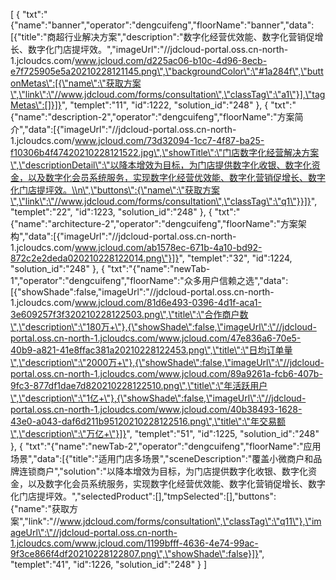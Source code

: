 [
	{
		"txt":"{\"name\":\"banner\",\"operator\":\"dengcuifeng\",\"floorName\":\"banner\",\"data\":[{\"title\":\"商超行业解决方案\",\"description\":\"数字化经营优效能、数字化营销促增长、数字化门店提坪效。\",\"imageUrl\":\"//jdcloud-portal.oss.cn-north-1.jcloudcs.com/www.jcloud.com/d225ac06-b10c-4d96-8ecb-e7f725905e5a20210228121145.png\",\"backgroundColor\":\"#1a284f\",\"buttonMetas\":[{\"name\":\"获取方案\",\"link\":\"//www.jdcloud.com/forms/consultation\",\"classTag\":\"a1\"}],\"tagMetas\":[]}]}",
		"templet":"11",
		"id":1222,
		"solution_id":"248"
	},
	{
		"txt":"{\"name\":\"description-2\",\"operator\":\"dengcuifeng\",\"floorName\":\"方案简介\",\"data\":[{\"imageUrl\":\"//jdcloud-portal.oss.cn-north-1.jcloudcs.com/www.jcloud.com/73d32094-1cc7-4f87-ba25-f10306b4f47420210228121522.jpg\",\"showTitle\":\"门店数字化经营解决方案\",\"descriptionDetail\":\"以降本增效为目标，为门店提供数字化收银、数字化资金，以及数字化会员系统服务，实现数字化经营优效能、数字化营销促增长、数字化门店提坪效。\\n\",\"buttons\":{\"name\":\"获取方案\",\"link\":\"//www.jdcloud.com/forms/consultation\",\"classTag\":\"q1\"}}]}",
		"templet":"22",
		"id":1223,
		"solution_id":"248"
	},
	{
		"txt":"{\"name\":\"architecture-2\",\"operator\":\"dengcuifeng\",\"floorName\":\"方案架构\",\"data\":[{\"imageUrl\":\"//jdcloud-portal.oss.cn-north-1.jcloudcs.com/www.jcloud.com/ab1578ec-671b-4a10-bd92-872c2e2deda020210228122014.png\"}]}",
		"templet":"32",
		"id":1224,
		"solution_id":"248"
	},
	{
		"txt":"{\"name\":\"newTab-1\",\"operator\":\"dengcuifeng\",\"floorName\":\"众多用户信赖之选\",\"data\":[{\"showShade\":false,\"imageUrl\":\"//jdcloud-portal.oss.cn-north-1.jcloudcs.com/www.jcloud.com/81d6e493-0396-4d1f-aca1-3e609257f3f320210228122503.png\",\"title\":\"合作商户数\",\"description\":\"180万+\"},{\"showShade\":false,\"imageUrl\":\"//jdcloud-portal.oss.cn-north-1.jcloudcs.com/www.jcloud.com/47e836a6-70e5-40b9-a821-41e8ffac381a20210228122453.png\",\"title\":\"日均订单量\",\"description\":\"2000万+\"},{\"showShade\":false,\"imageUrl\":\"//jdcloud-portal.oss.cn-north-1.jcloudcs.com/www.jcloud.com/89a9261a-fcb6-407b-9fc3-877df1dae7d820210228122510.png\",\"title\":\"年活跃用户\",\"description\":\"1亿+\"},{\"showShade\":false,\"imageUrl\":\"//jdcloud-portal.oss.cn-north-1.jcloudcs.com/www.jcloud.com/40b38493-1628-43e0-a043-daf6d211b95120210228122516.png\",\"title\":\"年交易额\",\"description\":\"万亿+\"}]}",
		"templet":"51",
		"id":1225,
		"solution_id":"248"
	},
	{
		"txt":"{\"name\":\"newTab-2\",\"operator\":\"dengcuifeng\",\"floorName\":\"应用场景\",\"data\":[{\"title\":\"适用门店多场景\",\"sceneDescription\":\"覆盖小微商户和品牌连锁商户\",\"solution\":\"以降本增效为目标，为门店提供数字化收银、数字化资金，以及数字化会员系统服务，实现数字化经营优效能、数字化营销促增长、数字化门店提坪效。\",\"selectedProduct\":[],\"tmpSelected\":[],\"buttons\":{\"name\":\"获取方案\",\"link\":\"//www.jdcloud.com/forms/consultation\",\"classTag\":\"q11\"},\"imageUrl\":\"//jdcloud-portal.oss.cn-north-1.jcloudcs.com/www.jcloud.com/1199bfff-4636-4e74-99ac-9f3ce866f4df20210228122807.png\",\"showShade\":false}]}",
		"templet":"41",
		"id":1226,
		"solution_id":"248"
	}
]